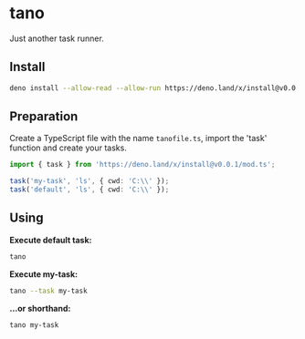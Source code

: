 # tano

Just another task runner.

## Install

```bash
deno install --allow-read --allow-run https://deno.land/x/install@v0.0.1/mod.ts
```

## Preparation

Create a TypeScript file with the name `tanofile.ts`, import the 'task' function and create your tasks.

```TypeScript
import { task } from 'https://deno.land/x/install@v0.0.1/mod.ts';

task('my-task', 'ls', { cwd: 'C:\\' });
task('default', 'ls', { cwd: 'C:\\' });
```

## Using

**Execute default task:**

```bash
tano
```

**Execute my-task:**

```bash
tano --task my-task
```

**...or shorthand:**

```bash
tano my-task
```
